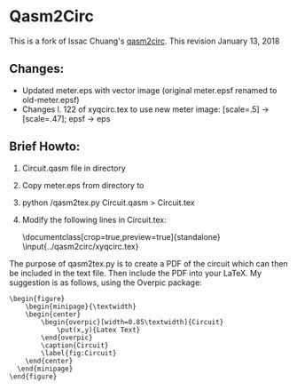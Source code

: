 Qasm2Circ
=========
This is a fork of Issac Chuang's [qasm2circ](https://www.media.mit.edu/quanta/qasm2circ/).
This revision January 13, 2018

Changes:
--------

* Updated meter.eps with vector image (original meter.epsf renamed to old-meter.epsf)
* Changes l. 122 of xyqcirc.tex to use new meter image: [scale=.5] -> [scale=.47]; epsf -> eps

Brief Howto:
------------

1. Circuit.qasm file in <target> directory
2. Copy meter.eps from <qasm2circ> directory to <target>
3. python <qasm2circ>/qasm2tex.py Circuit.qasm > Circuit.tex
4. Modify the following lines in Circuit.tex:

    \documentclass[crop=true,preview=true]{standalone}
    \input{../qasm2circ/xyqcirc.tex}

The purpose of qasm2tex.py is to create a PDF of the circuit which can then be included in the text file.
Then include the PDF into your LaTeX.  My suggestion is as follows, using the Overpic package:

    \begin{figure}
        \begin{minipage}{\textwidth}
        \begin{center}
            \begin{overpic}[width=0.85\textwidth]{Circuit}
                \put(x,y){Latex Text}
            \end{overpic}
            \caption{Circuit}
            \label{fig:Circuit}
        \end{center}
      \end{minipage}
    \end{figure}
